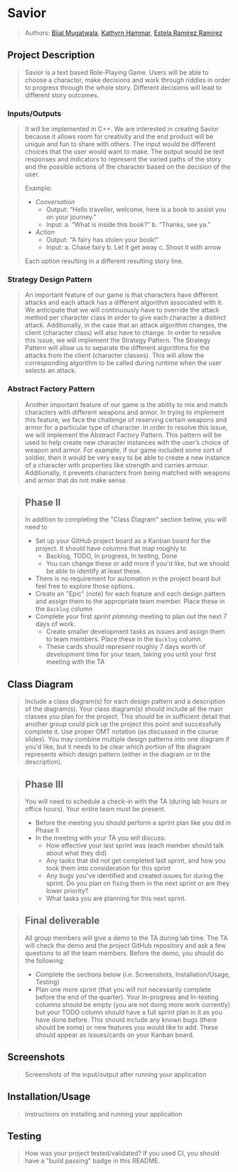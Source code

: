 # Savior

  > Authors: [Bijal Mugatwala](https://github.com/bijalm), [Kathyrn Hammar](https://github.com/khamm004), [Estela Ramirez Ramirez](https://github.com/estela-ramirez)

## Project Description
 > Savior is a text based Role-Playing Game. Users will be able to choose a character, make decisions and work through riddles in order to progress through the whole story. Different decisions will lead to different story outcomes. 

### Inputs/Outputs
 > It will be implemented in C++. We are interested in creating Savior because it allows room for creativity and the end product will be unique and fun to share with others. The input would be different choices that the user would want to make. The output would be text responses and indicators to represent the varied paths of the story and the possible actions of the character based on the decision of the user.
 >
 > Example: 
 >  * *Conversation*
 >     * Output: “Hello traveller, welcome, here is a book to assist you on your journey.”
 >     * Input: a. “What is inside this book?” b. “Thanks, see ya.”
 >  * *Action*
 >    * Output: “A fairy has stolen your book!”
 >    * Input: a. Chase fairy b. Let it get away c. Shoot it with arrow
 >
 > Each option resulting in a different resulting story line.


### Strategy Design Pattern
> An important feature of our game is that characters have different attacks and each attack has a different algorithm associated with it. We anticipate that we will continuously have to override the attack method per character class in order to give each character a distinct attack. Additionally, in the case that an attack algorithm changes, the client (character class) will also have to change. In order to resolve this issue, we will implement the Strategy Pattern. The Strategy Pattern will allow us to separate the different algorithms for the attacks from the client (character classes). This will allow the corresponding algorithm to be called during runtime when the user selects an attack. 

### Abstract Factory Pattern
> Another important feature of our game is the ability to mix and match characters with different weapons and armor. In trying to implement this feature, we face the challenge of reserving certain weapons and armor for a particular type of character. In order to resolve this issue, we will implement the Abstract Factory Pattern. This pattern will be used to help create new character instances with the user’s choice of weapon and armor. For example, if our game included some sort of soldier, then it would be very easy to be able to create a new instance of a character with properties like strength and carries armour. Additionally, it prevents characters from being matched with weapons and armor that do not make sense. 

 > ## Phase II
 > In addition to completing the "Class Diagram" section below, you will need to 
 > * Set up your GitHub project board as a Kanban board for the project. It should have columns that map roughly to 
 >   * Backlog, TODO, In progress, In testing, Done
 >   * You can change these or add more if you'd like, but we should be able to identify at least these.
 > * There is no requirement for automation in the project board but feel free to explore those options.
 > * Create an "Epic" (note) for each feature and each design pattern and assign them to the appropriate team member. Place these in the `Backlog` column
 > * Complete your first *sprint planning* meeting to plan out the next 7 days of work.
 >   * Create smaller development tasks as issues and assign them to team members. Place these in the `Backlog` column.
 >   * These cards should represent roughly 7 days worth of development time for your team, taking you until your first meeting with the TA
## Class Diagram
 > Include a class diagram(s) for each design pattern and a description of the diagram(s). Your class diagram(s) should include all the main classes you plan for the project. This should be in sufficient detail that another group could pick up the project this point and successfully complete it. Use proper OMT notation (as discussed in the course slides). You may combine multiple design patterns into one diagram if you'd like, but it needs to be clear which portion of the diagram represents which design pattern (either in the diagram or in the description). 
 
 > ## Phase III
 > You will need to schedule a check-in with the TA (during lab hours or office hours). Your entire team must be present. 
 > * Before the meeting you should perform a sprint plan like you did in Phase II
 > * In the meeting with your TA you will discuss: 
 >   - How effective your last sprint was (each member should talk about what they did)
 >   - Any tasks that did not get completed last sprint, and how you took them into consideration for this sprint
 >   - Any bugs you've identified and created issues for during the sprint. Do you plan on fixing them in the next sprint or are they lower priority?
 >   - What tasks you are planning for this next sprint.

 > ## Final deliverable
 > All group members will give a demo to the TA during lab time. The TA will check the demo and the project GitHub repository and ask a few questions to all the team members. 
 > Before the demo, you should do the following:
 > * Complete the sections below (i.e. Screenshots, Installation/Usage, Testing)
 > * Plan one more sprint (that you will not necessarily complete before the end of the quarter). Your In-progress and In-testing columns should be empty (you are not doing more work currently) but your TODO column should have a full sprint plan in it as you have done before. This should include any known bugs (there should be some) or new features you would like to add. These should appear as issues/cards on your Kanban board. 
 
 ## Screenshots
 > Screenshots of the input/output after running your application
 ## Installation/Usage
 > Instructions on installing and running your application
 ## Testing
 > How was your project tested/validated? If you used CI, you should have a "build passing" badge in this README.
 

